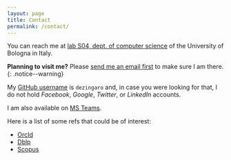 ```yaml
---
layout: page
title: Contact
permalink: /contact/
---
```


You can reach me at [lab S04, dept. of computer science](http://w3w.co/rotaie.piastra.tavola) of the University of Bologna in Italy.

**Planning to visit me?** Please [send me an email first](mailto:stefanopio.zingaro@unibo.it) to make sure I am there.
{: .notice--warning}

My [GitHub username](https://github.com/dezingaro) is `dezingaro` and, in case you were looking for that, I do not hold _Facebook_, _Google_, _Twitter_, or _LinkedIn_ accounts.

I am also available on [MS Teams](https://teams.microsoft.com).

Here is a list of some refs that could be of interest:

- [OrcId](https://orcid.org/0000-0002-8462-5651)
- [Dblp](https://dblp.uni-trier.de/pers/hd/z/Zingaro:Stefano_Pio)
- [Scopus](https://www.scopus.com/authid/detail.uri?authorId=57209341965)
